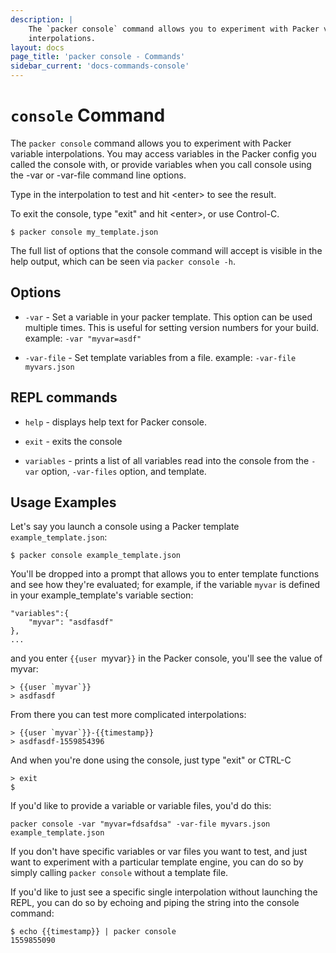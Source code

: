 ```yaml
---
description: |
    The `packer console` command allows you to experiment with Packer variable
    interpolations.
layout: docs
page_title: 'packer console - Commands'
sidebar_current: 'docs-commands-console'
---
```


# `console` Command

The `packer console` command allows you to experiment with Packer variable
interpolations. You may access variables in the Packer config you called the
console with, or provide variables when you call console using the -var or
-var-file command line options.

Type in the interpolation to test and hit \<enter\> to see the result.

To exit the console, type "exit" and hit \<enter\>, or use Control-C.

``` shell
$ packer console my_template.json
```

The full list of options that the console command will accept is visible in the
help output, which can be seen via `packer console -h`.

## Options

-   `-var` - Set a variable in your packer template. This option can be used
    multiple times. This is useful for setting version numbers for your build.
    example: `-var "myvar=asdf"`

-   `-var-file` - Set template variables from a file.
	example: `-var-file myvars.json`

## REPL commands
-   `help` - displays help text for Packer console.

-   `exit` - exits the console

-   `variables` - prints a list of all variables read into the console from the
    `-var` option, `-var-files` option, and template.

## Usage Examples

Let's say you launch a console using a Packer template `example_template.json`:

```
$ packer console example_template.json
```

You'll be dropped into a prompt that allows you to enter template functions and
see how they're evaluated; for example, if the variable `myvar` is defined in
your example_template's variable section:

```
"variables":{
	"myvar": "asdfasdf"
},
...
```
and you enter `{{user `myvar`}}` in the Packer console, you'll see the value of
myvar:

```
> {{user `myvar`}}
> asdfasdf
```

From there you can test more complicated interpolations:

```
> {{user `myvar`}}-{{timestamp}}
> asdfasdf-1559854396
```

And when you're done using the console, just type "exit" or CTRL-C

```
> exit
$
```

If you'd like to provide a variable or variable files, you'd do this:

```
packer console -var "myvar=fdsafdsa" -var-file myvars.json example_template.json
```

If you don't have specific variables or var files you want to test, and just
want to experiment with a particular template engine, you can do so by simply
calling `packer console` without a template file.

If you'd like to just see a specific single interpolation without launching
the REPL, you can do so by echoing and piping the string into the console
command:

```
$ echo {{timestamp}} | packer console
1559855090
```
